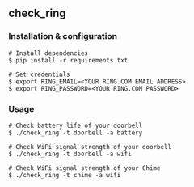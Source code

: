 ## check_ring

### Installation & configuration

```shell
# Install dependencies
$ pip install -r requirements.txt

# Set credentials
$ export RING_EMAIL=<YOUR RING.COM EMAIL ADDRESS>
$ export RING_PASSWORD=<YOUR RING.COM PASSWORD>
```

### Usage

```shell
# Check battery life of your doorbell
$ ./check_ring -t doorbell -a battery

# Check WiFi signal strength of your doorbell
$ ./check_ring -t doorbell -a wifi

# Check WiFi signal strength of your Chime
$ ./check_ring -t chime -a wifi
```
